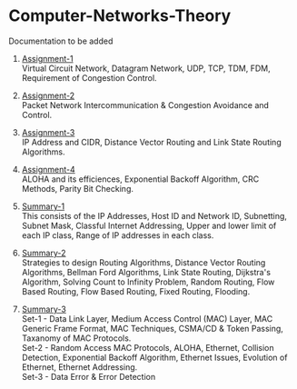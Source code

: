 # Computer-Networks-Theory
Documentation to be added

1. [Assignment-1](https://github.com/rishitsaiya/Computer-Networks-Theory/tree/master/Assignment-1) </br>
    Virtual Circuit Network, Datagram Network, UDP, TCP, TDM, FDM, Requirement of Congestion Control.

2. [Assignment-2](https://github.com/rishitsaiya/Computer-Networks-Theory/tree/master/Assignment-2)</br>
    Packet Network Intercommunication & Congestion Avoidance and Control.

3. [Assignment-3](https://github.com/rishitsaiya/Computer-Networks-Theory/tree/master/Assignment-3)</br>
    IP Address and CIDR, Distance Vector Routing and Link State Routing Algorithms.

4. [Assignment-4](https://github.com/rishitsaiya/Computer-Networks-Theory/tree/master/Assignment-4)</br>
    ALOHA and its efficiences, Exponential Backoff Algorithm, CRC Methods, Parity Bit Checking.

5. [Summary-1](https://github.com/rishitsaiya/Computer-Networks-Theory/tree/master/Summary-1)</br>
    This consists of the IP Addresses, Host ID and Network ID, Subnetting, Subnet Mask, Classful Internet Addressing, Upper and lower limit of each IP class, Range of IP addresses in each class.

6. [Summary-2](https://github.com/rishitsaiya/Computer-Networks-Theory/tree/master/Summary-2)</br>
    Strategies to design Routing Algorithms, Distance Vector Routing Algorithms, Bellman Ford Algorithms, Link State Routing, Dijkstra's Algorithm, Solving Count to Infinity Problem, Random Routing, Flow Based Routing, Flow Based Routing, Fixed Routing, Flooding.

7. [Summary-3](https://github.com/rishitsaiya/Computer-Networks-Theory/tree/master/Summary-3)</br>
    Set-1 - Data Link Layer, Medium Access Control (MAC) Layer, MAC Generic Frame Format, MAC Techniques, CSMA/CD & Token Passing, Taxanomy of MAC Protocols. </br>
    Set-2 - Random Access MAC Protocols, ALOHA, Ethernet, Collision Detection, Exponential Backoff Algorithm, Ethernet Issues, Evolution of Ethernet, Ethernet Addressing. </br>
    Set-3 - Data Error & Error Detection
